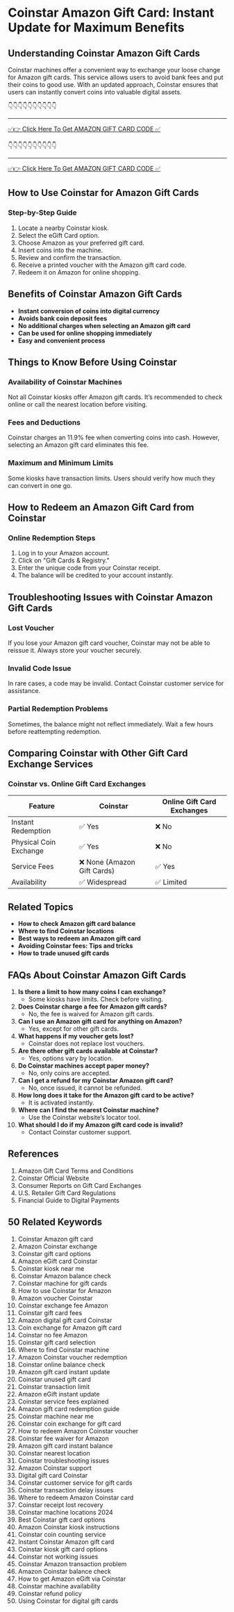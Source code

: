 # Coinstar Amazon Gift Card: Instant Update for Maximum Benefits

## Understanding Coinstar Amazon Gift Cards

Coinstar machines offer a convenient way to exchange your loose change for Amazon gift cards. This service allows users to avoid bank fees and put their coins to good use. With an updated approach, Coinstar ensures that users can instantly convert coins into valuable digital assets.


👇👇👇👇👇👇👇👇👇👇

---

[✅👉 Click Here To Get AMAZON GIFT CARD CODE ✅](https://therewardgate.com/free-amazon-code/)

👇👇👇👇👇👇👇👇👇👇

---

[✅👉 Click Here To Get AMAZON GIFT CARD CODE ✅](https://therewardgate.com/free-amazon-code/)

## How to Use Coinstar for Amazon Gift Cards

### Step-by-Step Guide

1. Locate a nearby Coinstar kiosk.
2. Select the eGift Card option.
3. Choose Amazon as your preferred gift card.
4. Insert coins into the machine.
5. Review and confirm the transaction.
6. Receive a printed voucher with the Amazon gift card code.
7. Redeem it on Amazon for online shopping.

## Benefits of Coinstar Amazon Gift Cards

- **Instant conversion of coins into digital currency**
- **Avoids bank coin deposit fees**
- **No additional charges when selecting an Amazon gift card**
- **Can be used for online shopping immediately**
- **Easy and convenient process**

## Things to Know Before Using Coinstar

### Availability of Coinstar Machines

Not all Coinstar kiosks offer Amazon gift cards. It’s recommended to check online or call the nearest location before visiting.

### Fees and Deductions

Coinstar charges an 11.9% fee when converting coins into cash. However, selecting an Amazon gift card eliminates this fee.

### Maximum and Minimum Limits

Some kiosks have transaction limits. Users should verify how much they can convert in one go.

## How to Redeem an Amazon Gift Card from Coinstar

### Online Redemption Steps

1. Log in to your Amazon account.
2. Click on "Gift Cards & Registry."
3. Enter the unique code from your Coinstar receipt.
4. The balance will be credited to your account instantly.

## Troubleshooting Issues with Coinstar Amazon Gift Cards

### Lost Voucher

If you lose your Amazon gift card voucher, Coinstar may not be able to reissue it. Always store your voucher securely.

### Invalid Code Issue

In rare cases, a code may be invalid. Contact Coinstar customer service for assistance.

### Partial Redemption Problems

Sometimes, the balance might not reflect immediately. Wait a few hours before reattempting redemption.

## Comparing Coinstar with Other Gift Card Exchange Services

### Coinstar vs. Online Gift Card Exchanges

| Feature | Coinstar | Online Gift Card Exchanges |
|---------|---------|------------------------|
| Instant Redemption | ✅ Yes | ❌ No |
| Physical Coin Exchange | ✅ Yes | ❌ No |
| Service Fees | ❌ None (Amazon Gift Cards) | ✅ Yes |
| Availability | ✅ Widespread | ✅ Limited |

## Related Topics

- **How to check Amazon gift card balance**
- **Where to find Coinstar locations**
- **Best ways to redeem an Amazon gift card**
- **Avoiding Coinstar fees: Tips and tricks**
- **How to trade unused gift cards**

## FAQs About Coinstar Amazon Gift Cards

1. **Is there a limit to how many coins I can exchange?**
   - Some kiosks have limits. Check before visiting.
2. **Does Coinstar charge a fee for Amazon gift cards?**
   - No, the fee is waived for Amazon gift cards.
3. **Can I use an Amazon gift card for anything on Amazon?**
   - Yes, except for other gift cards.
4. **What happens if my voucher gets lost?**
   - Coinstar does not replace lost vouchers.
5. **Are there other gift cards available at Coinstar?**
   - Yes, options vary by location.
6. **Do Coinstar machines accept paper money?**
   - No, only coins are accepted.
7. **Can I get a refund for my Coinstar Amazon gift card?**
   - No, once issued, it cannot be refunded.
8. **How long does it take for the Amazon gift card to be active?**
   - It is activated instantly.
9. **Where can I find the nearest Coinstar machine?**
   - Use the Coinstar website’s locator tool.
10. **What should I do if my Amazon gift card code is invalid?**
    - Contact Coinstar customer support.

## References

1. Amazon Gift Card Terms and Conditions
2. Coinstar Official Website
3. Consumer Reports on Gift Card Exchanges
4. U.S. Retailer Gift Card Regulations
5. Financial Guide to Digital Payments

## 50 Related Keywords

1. Coinstar Amazon gift card
2. Amazon Coinstar exchange
3. Coinstar gift card options
4. Amazon eGift card Coinstar
5. Coinstar kiosk near me
6. Coinstar Amazon balance check
7. Coinstar machine for gift cards
8. How to use Coinstar for Amazon
9. Amazon voucher Coinstar
10. Coinstar exchange fee Amazon
11. Coinstar gift card fees
12. Amazon digital gift card Coinstar
13. Coin exchange for Amazon gift card
14. Coinstar no fee Amazon
15. Coinstar gift card selection
16. Where to find Coinstar machine
17. Amazon Coinstar voucher redemption
18. Coinstar online balance check
19. Amazon gift card instant update
20. Coinstar unused gift card
21. Coinstar transaction limit
22. Amazon eGift instant update
23. Coinstar service fees explained
24. Amazon gift card redemption guide
25. Coinstar machine near me
26. Coinstar coin exchange for gift card
27. How to redeem Amazon Coinstar voucher
28. Coinstar fee waiver for Amazon
29. Amazon gift card instant balance
30. Coinstar nearest location
31. Coinstar troubleshooting issues
32. Amazon Coinstar support
33. Digital gift card Coinstar
34. Coinstar customer service for gift cards
35. Coinstar transaction delay issues
36. Where to redeem Amazon Coinstar card
37. Coinstar receipt lost recovery
38. Coinstar machine locations 2024
39. Best Coinstar gift card options
40. Amazon Coinstar kiosk instructions
41. Coinstar coin counting service
42. Instant Coinstar Amazon gift card
43. Coinstar kiosk gift card options
44. Coinstar not working issues
45. Coinstar Amazon transaction problem
46. Amazon Coinstar balance check
47. How to get Amazon eGift via Coinstar
48. Coinstar machine availability
49. Coinstar refund policy
50. Using Coinstar for digital gift cards
